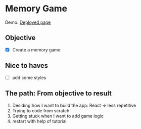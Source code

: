 # Memory Game 
Demo: [Deployed page](https://wietsegielen.github.io/Memory-game/)   

## Objective
- [x] Create a memory game

## Nice to haves
- [ ] add some styles

## The path: From objective to result
1. Desiding how I want to build the app: React => less repetitive
2. Trying to code from scratch
3. Getting stuck when I want to add game logic
4. restart with help of tutorial
